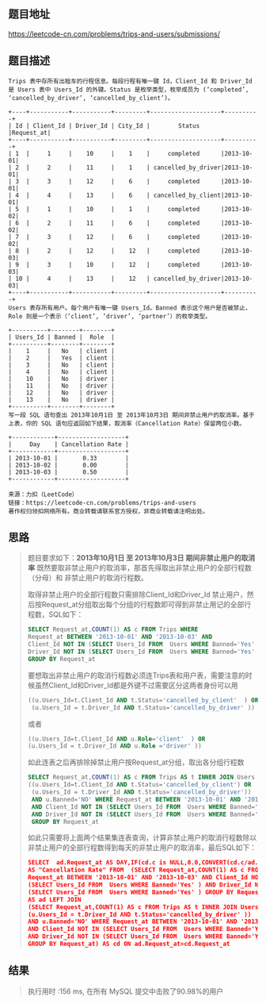 

## 题目地址

https://leetcode-cn.com/problems/trips-and-users/submissions/

## 题目描述
```
Trips 表中存所有出租车的行程信息。每段行程有唯一键 Id，Client_Id 和 Driver_Id 是 Users 表中 Users_Id 的外键。Status 是枚举类型，枚举成员为 (‘completed’, ‘cancelled_by_driver’, ‘cancelled_by_client’)。

+----+-----------+-----------+---------+--------------------+----------+
| Id | Client_Id | Driver_Id | City_Id |        Status      |Request_at|
+----+-----------+-----------+---------+--------------------+----------+
| 1  |     1     |    10     |    1    |     completed      |2013-10-01|
| 2  |     2     |    11     |    1    | cancelled_by_driver|2013-10-01|
| 3  |     3     |    12     |    6    |     completed      |2013-10-01|
| 4  |     4     |    13     |    6    | cancelled_by_client|2013-10-01|
| 5  |     1     |    10     |    1    |     completed      |2013-10-02|
| 6  |     2     |    11     |    6    |     completed      |2013-10-02|
| 7  |     3     |    12     |    6    |     completed      |2013-10-02|
| 8  |     2     |    12     |    12   |     completed      |2013-10-03|
| 9  |     3     |    10     |    12   |     completed      |2013-10-03| 
| 10 |     4     |    13     |    12   | cancelled_by_driver|2013-10-03|
+----+-----------+-----------+---------+--------------------+----------+
Users 表存所有用户。每个用户有唯一键 Users_Id。Banned 表示这个用户是否被禁止，Role 则是一个表示（‘client’, ‘driver’, ‘partner’）的枚举类型。

+----------+--------+--------+
| Users_Id | Banned |  Role  |
+----------+--------+--------+
|    1     |   No   | client |
|    2     |   Yes  | client |
|    3     |   No   | client |
|    4     |   No   | client |
|    10    |   No   | driver |
|    11    |   No   | driver |
|    12    |   No   | driver |
|    13    |   No   | driver |
+----------+--------+--------+
写一段 SQL 语句查出 2013年10月1日 至 2013年10月3日 期间非禁止用户的取消率。基于上表，你的 SQL 语句应返回如下结果，取消率（Cancellation Rate）保留两位小数。

+------------+-------------------+
|     Day    | Cancellation Rate |
+------------+-------------------+
| 2013-10-01 |       0.33        |
| 2013-10-02 |       0.00        |
| 2013-10-03 |       0.50        |
+------------+-------------------+

来源：力扣（LeetCode）
链接：https://leetcode-cn.com/problems/trips-and-users
著作权归领扣网络所有。商业转载请联系官方授权，非商业转载请注明出处。
```

## 思路

> 
>
> 题目要求如下：**2013年10月1日 至 2013年10月3日 期间非禁止用户的取消率**  既然要取非禁止用户的取消率，那首先得取出非禁止用户的全部行程数（分母）和 非禁止用户的取消行程数。
>
> 取得非禁止用户的全部行程数只需排除Client_Id和Driver_Id 禁止用户，然后按Request_at分组取出每个分组的行程数即可得到非禁止用记的全部行程数，SQL如下：
>
> ```sql
> SELECT Request_at,COUNT(1) AS c FROM Trips WHERE 
> Request_at BETWEEN '2013-10-01' AND '2013-10-03' AND 
> Client_Id NOT IN (SELECT Users_Id FROM  Users WHERE Banned='Yes' ) AND
> Driver_Id NOT IN (SELECT Users_Id FROM  Users WHERE Banned='Yes' )
> GROUP BY Request_at
> ```
>
> 要想取出非禁止用户的取消行程数必须连Trips表和用户表，需要注意的时候虽然Client_Id和Driver_Id都是外键不过需要区分这两者身份可以用
>
> ```sql
> ((u.Users_Id=t.Client_Id AND t.Status='cancelled_by_client'  ) OR
>  (u.Users_Id = t.Driver_Id AND t.Status='cancelled_by_driver' )) 
> ```
>
> 或者
>
> ```sql
> ((u.Users_Id=t.Client_Id AND u.Role='client'  ) OR
> (u.Users_Id = t.Driver_Id AND u.Role ='driver' )) 
> ```
>
> 如此连表之后再排除掉禁止用户按Request_at分组，取出各分组行程数
>
> ```sql
> SELECT Request_at,COUNT(1) AS c FROM Trips AS t INNER JOIN Users AS u ON 
> ((u.Users_Id=t.Client_Id AND t.Status='cancelled_by_client') OR
>  (u.Users_Id = t.Driver_Id AND t.Status='cancelled_by_driver')) 
>  AND u.Banned='NO' WHERE Request_at BETWEEN '2013-10-01' AND '2013-10-03' 
>  AND Client_Id NOT IN (SELECT Users_Id FROM  Users WHERE Banned='Yes' ) 
>  AND Driver_Id NOT IN (SELECT Users_Id FROM  Users WHERE Banned='Yes' ) 
>  GROUP BY Request_at
> ```
>
> 如此只需要将上面两个结果集连表查询，计算非禁止用户的取消行程数除以非禁止用户的全部行程数得到每天的非禁止用户的取消率，最后SQL如下：
>
> ```json
> SELECT  ad.Request_at AS DAY,IF(cd.c is NULL,0.0,CONVERT(cd.c/ad.c,DECIMAL(15,2)) ) 
> AS "Cancellation Rate" FROM  (SELECT Request_at,COUNT(1) AS c FROM Trips WHERE 
> Request_at BETWEEN '2013-10-01' AND '2013-10-03' AND Client_Id NOT IN
> (SELECT Users_Id FROM  Users WHERE Banned='Yes' ) AND Driver_Id NOT IN
> (SELECT Users_Id FROM  Users WHERE Banned='Yes' ) GROUP BY Request_at) 
> AS ad LEFT JOIN
> (SELECT Request_at,COUNT(1) AS c FROM Trips AS t INNER JOIN Users AS u ON ((u.Users_Id=t.Client_Id AND t.Status='cancelled_by_client'  ) OR 
> (u.Users_Id = t.Driver_Id AND t.Status='cancelled_by_driver' )) 
> AND u.Banned='NO' WHERE Request_at BETWEEN '2013-10-01' AND '2013-10-03' 
> AND Client_Id NOT IN (SELECT Users_Id FROM  Users WHERE Banned='Yes' ) 
> AND Driver_Id NOT IN (SELECT Users_Id FROM  Users WHERE Banned='Yes' ) 
> GROUP BY Request_at) AS cd ON ad.Request_at=cd.Request_at
> ```
>
> 

## 结果

> 执行用时 :156 ms, 在所有 MySQL 提交中击败了90.98%的用户
